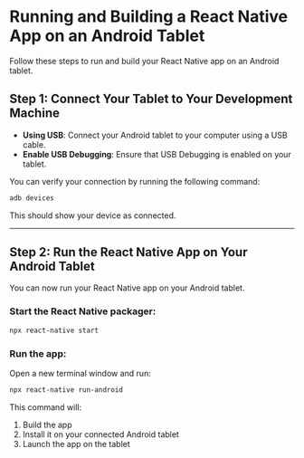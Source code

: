 # Running and Building a React Native App on an Android Tablet

Follow these steps to run and build your React Native app on an Android tablet.

## Step 1: Connect Your Tablet to Your Development Machine

- **Using USB**: Connect your Android tablet to your computer using a USB cable.
- **Enable USB Debugging**: Ensure that USB Debugging is enabled on your tablet.

You can verify your connection by running the following command:

```sh
adb devices
```

This should show your device as connected.

---

## Step 2: Run the React Native App on Your Android Tablet

You can now run your React Native app on your Android tablet.

### Start the React Native packager:
```sh
npx react-native start
```

### Run the app:
Open a new terminal window and run:
```sh
npx react-native run-android
```

This command will:
1. Build the app
2. Install it on your connected Android tablet
3. Launch the app on the tablet

